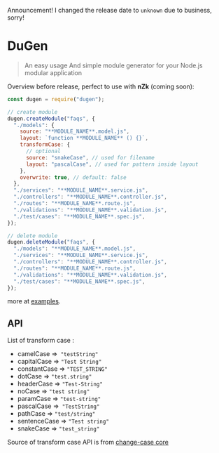 Announcement! I changed the release date to `unknown` due to business, sorry!

# DuGen

> An easy usage And simple module generator for your Node.js modular application

Overview before release, perfect to use with **nZk** (coming soon):

```js
const dugen = require("dugen");

// create module
dugen.createModule("faqs", {
  "./models": {
    source: "**MODULE_NAME**.model.js",
    layout: `function **MODULE_NAME** () {}`,
    transformCase: {
      // optional
      source: "snakeCase", // used for filename
      layout: "pascalCase", // used for pattern inside layout
    },
    overwrite: true, // default: false
  },
  "./services": "**MODULE_NAME**.service.js",
  "./controllers": "**MODULE_NAME**.controller.js",
  "./routes": "**MODULE_NAME**.route.js",
  "./validations": "**MODULE_NAME**.validation.js",
  "./test/cases": "**MODULE_NAME**.spec.js",
});

// delete module
dugen.deleteModule("faqs", {
  "./models": "**MODULE_NAME**.model.js",
  "./services": "**MODULE_NAME**.service.js",
  "./controllers": "**MODULE_NAME**.controller.js",
  "./routes": "**MODULE_NAME**.route.js",
  "./validations": "**MODULE_NAME**.validation.js",
  "./test/cases": "**MODULE_NAME**.spec.js",
});
```

more at [examples](./examples).

## API

List of transform case :

- camelCase =>` "testString"`
- capitalCase => `"Test String"`
- constantCase => `"TEST_STRING"`
- dotCase => `"test.string"`
- headerCase => `"Test-String"`
- noCase => `"test string"`
- paramCase => `"test-string"`
- pascalCase =>` "TestString"`
- pathCase => `"test/string"`
- sentenceCase => `"Test string"`
- snakeCase => `"test_string"`

Source of transform case API is from [change-case core](https://github.com/blakeembrey/change-case#core)
